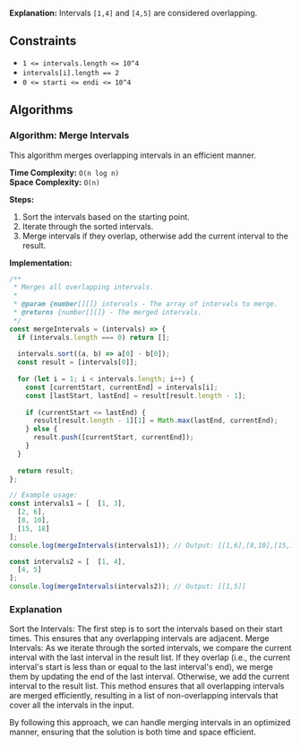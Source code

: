 
**Explanation:** Intervals `[1,4]` and `[4,5]` are considered overlapping.

## Constraints

- `1 <= intervals.length <= 10^4`
- `intervals[i].length == 2`
- `0 <= starti <= endi <= 10^4`

## Algorithms

### Algorithm: Merge Intervals

This algorithm merges overlapping intervals in an efficient manner.

**Time Complexity:** `O(n log n)`  
**Space Complexity:** `O(n)`

**Steps:**

1. Sort the intervals based on the starting point.
2. Iterate through the sorted intervals.
3. Merge intervals if they overlap, otherwise add the current interval to the result.

**Implementation:**

```javascript
/**
 * Merges all overlapping intervals.
 *
 * @param {number[][]} intervals - The array of intervals to merge.
 * @returns {number[][]} - The merged intervals.
 */
const mergeIntervals = (intervals) => {
  if (intervals.length === 0) return [];
  
  intervals.sort((a, b) => a[0] - b[0]);
  const result = [intervals[0]];
  
  for (let i = 1; i < intervals.length; i++) {
    const [currentStart, currentEnd] = intervals[i];
    const [lastStart, lastEnd] = result[result.length - 1];
    
    if (currentStart <= lastEnd) {
      result[result.length - 1][1] = Math.max(lastEnd, currentEnd);
    } else {
      result.push([currentStart, currentEnd]);
    }
  }
  
  return result;
};

// Example usage:
const intervals1 = [  [1, 3],
  [2, 6],
  [8, 10],
  [15, 18]
];
console.log(mergeIntervals(intervals1)); // Output: [[1,6],[8,10],[15,18]]

const intervals2 = [  [1, 4],
  [4, 5]
];
console.log(mergeIntervals(intervals2)); // Output: [[1,5]]

```
### Explanation
Sort the Intervals: The first step is to sort the intervals based on their start times. This ensures that any overlapping intervals are adjacent.
Merge Intervals: As we iterate through the sorted intervals, we compare the current interval with the last interval in the result list. If they overlap (i.e., the current interval's start is less than or equal to the last interval's end), we merge them by updating the end of the last interval. Otherwise, we add the current interval to the result list.
This method ensures that all overlapping intervals are merged efficiently, resulting in a list of non-overlapping intervals that cover all the intervals in the input.

By following this approach, we can handle merging intervals in an optimized manner, ensuring that the solution is both time and space efficient.
